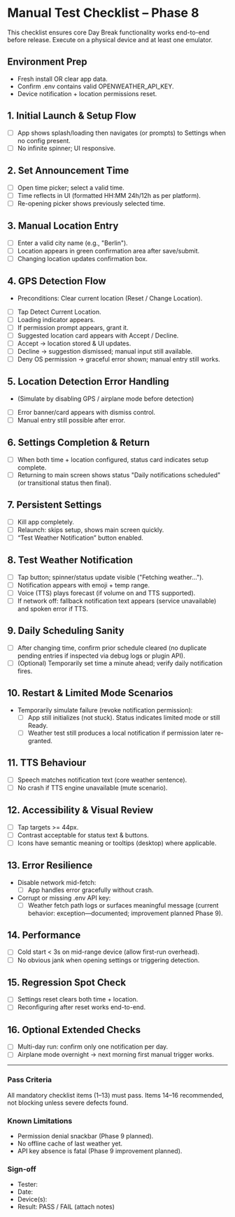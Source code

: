 # Manual Test Checklist – Phase 8

This checklist ensures core Day Break functionality works end-to-end before release. Execute on a physical device and at least one emulator.

## Environment Prep

- Fresh install OR clear app data.
- Confirm .env contains valid OPENWEATHER_API_KEY.
- Device notification + location permissions reset.

## 1. Initial Launch & Setup Flow

- [ ] App shows splash/loading then navigates (or prompts) to Settings when no config present.
- [ ] No infinite spinner; UI responsive.

## 2. Set Announcement Time

- [ ] Open time picker; select a valid time.
- [ ] Time reflects in UI (formatted HH:MM 24h/12h as per platform).
- [ ] Re-opening picker shows previously selected time.

## 3. Manual Location Entry

- [ ] Enter a valid city name (e.g., "Berlin").
- [ ] Location appears in green confirmation area after save/submit.
- [ ] Changing location updates confirmation box.

## 4. GPS Detection Flow

- Preconditions: Clear current location (Reset / Change Location).
- [ ] Tap Detect Current Location.
- [ ] Loading indicator appears.
- [ ] If permission prompt appears, grant it.
- [ ] Suggested location card appears with Accept / Decline.
- [ ] Accept -> location stored & UI updates.
- [ ] Decline -> suggestion dismissed; manual input still available.
- [ ] Deny OS permission -> graceful error shown; manual entry still works.

## 5. Location Detection Error Handling

- (Simulate by disabling GPS / airplane mode before detection)
- [ ] Error banner/card appears with dismiss control.
- [ ] Manual entry still possible after error.

## 6. Settings Completion & Return

- [ ] When both time + location configured, status card indicates setup complete.
- [ ] Returning to main screen shows status "Daily notifications scheduled" (or transitional status then final).

## 7. Persistent Settings

- [ ] Kill app completely.
- [ ] Relaunch: skips setup, shows main screen quickly.
- [ ] “Test Weather Notification” button enabled.

## 8. Test Weather Notification

- [ ] Tap button; spinner/status update visible ("Fetching weather...").
- [ ] Notification appears with emoji + temp range.
- [ ] Voice (TTS) plays forecast (if volume on and TTS supported).
- [ ] If network off: fallback notification text appears (service unavailable) and spoken error if TTS.

## 9. Daily Scheduling Sanity

- [ ] After changing time, confirm prior schedule cleared (no duplicate pending entries if inspected via debug logs or plugin API).
- [ ] (Optional) Temporarily set time a minute ahead; verify daily notification fires.

## 10. Restart & Limited Mode Scenarios

- Temporarily simulate failure (revoke notification permission):
  - [ ] App still initializes (not stuck). Status indicates limited mode or still Ready.
  - [ ] Weather test still produces a local notification if permission later re-granted.

## 11. TTS Behaviour

- [ ] Speech matches notification text (core weather sentence).
- [ ] No crash if TTS engine unavailable (mute scenario).

## 12. Accessibility & Visual Review

- [ ] Tap targets >= 44px.
- [ ] Contrast acceptable for status text & buttons.
- [ ] Icons have semantic meaning or tooltips (desktop) where applicable.

## 13. Error Resilience

- Disable network mid-fetch:
  - [ ] App handles error gracefully without crash.
- Corrupt or missing .env API key:
  - [ ] Weather fetch path logs or surfaces meaningful message (current behavior: exception—documented; improvement planned Phase 9).

## 14. Performance

- [ ] Cold start < 3s on mid-range device (allow first-run overhead).
- [ ] No obvious jank when opening settings or triggering detection.

## 15. Regression Spot Check

- [ ] Settings reset clears both time + location.
- [ ] Reconfiguring after reset works end-to-end.

## 16. Optional Extended Checks

- [ ] Multi-day run: confirm only one notification per day.
- [ ] Airplane mode overnight -> next morning first manual trigger works.

---

### Pass Criteria

All mandatory checklist items (1–13) must pass. Items 14–16 recommended, not blocking unless severe defects found.

### Known Limitations

- Permission denial snackbar (Phase 9 planned).
- No offline cache of last weather yet.
- API key absence is fatal (Phase 9 improvement planned).

### Sign-off

- Tester:
- Date:
- Device(s):
- Result: PASS / FAIL (attach notes)
